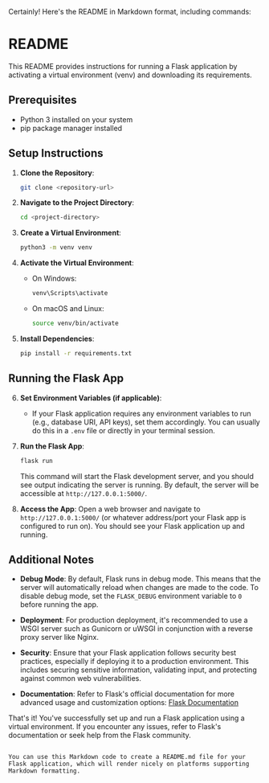 Certainly! Here's the README in Markdown format, including commands:


# README

This README provides instructions for running a Flask application by activating a virtual environment (venv) and downloading its requirements.

## Prerequisites
- Python 3 installed on your system
- pip package manager installed

## Setup Instructions

1. **Clone the Repository**: 
   ```sh
   git clone <repository-url>
   ```

2. **Navigate to the Project Directory**:
   ```sh
   cd <project-directory>
   ```

3. **Create a Virtual Environment**:
   ```sh
   python3 -m venv venv
   ```

4. **Activate the Virtual Environment**:
   - On Windows:
     ```sh
     venv\Scripts\activate
     ```
   - On macOS and Linux:
     ```sh
     source venv/bin/activate
     ```

5. **Install Dependencies**:
   ```sh
   pip install -r requirements.txt
   ```

## Running the Flask App

6. **Set Environment Variables (if applicable)**:
   - If your Flask application requires any environment variables to run (e.g., database URI, API keys), set them accordingly. You can usually do this in a `.env` file or directly in your terminal session.

7. **Run the Flask App**:
   ```sh
   flask run
   ```

   This command will start the Flask development server, and you should see output indicating the server is running. By default, the server will be accessible at `http://127.0.0.1:5000/`.

8. **Access the App**:
   Open a web browser and navigate to `http://127.0.0.1:5000/` (or whatever address/port your Flask app is configured to run on). You should see your Flask application up and running.

## Additional Notes

- **Debug Mode**:
  By default, Flask runs in debug mode. This means that the server will automatically reload when changes are made to the code. To disable debug mode, set the `FLASK_DEBUG` environment variable to `0` before running the app.

- **Deployment**:
  For production deployment, it's recommended to use a WSGI server such as Gunicorn or uWSGI in conjunction with a reverse proxy server like Nginx.

- **Security**:
  Ensure that your Flask application follows security best practices, especially if deploying it to a production environment. This includes securing sensitive information, validating input, and protecting against common web vulnerabilities.

- **Documentation**:
  Refer to Flask's official documentation for more advanced usage and customization options: [Flask Documentation](https://flask.palletsprojects.com/)

That's it! You've successfully set up and run a Flask application using a virtual environment. If you encounter any issues, refer to Flask's documentation or seek help from the Flask community.
```

You can use this Markdown code to create a README.md file for your Flask application, which will render nicely on platforms supporting Markdown formatting.
